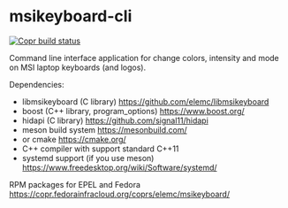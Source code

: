 msikeyboard-cli
===============

[![Copr build status](https://copr.fedorainfracloud.org/coprs/elemc/msikeyboard/package/msikeyboard-cli/status_image/last_build.png)](https://copr.fedorainfracloud.org/coprs/elemc/msikeyboard/package/msikeyboard-cli/)

Command line interface application for change colors, intensity and mode on MSI laptop keyboards (and logos).

Dependencies:
* libmsikeyboard (C library) https://github.com/elemc/libmsikeyboard
* boost (C++ library, program_options) https://www.boost.org/
* hidapi (C library) https://github.com/signal11/hidapi
* meson build system https://mesonbuild.com/
* or cmake https://cmake.org/
* C++ compiler with support standard C++11
* systemd support (if you use meson) https://www.freedesktop.org/wiki/Software/systemd/

 RPM packages for EPEL and Fedora https://copr.fedorainfracloud.org/coprs/elemc/msikeyboard/
